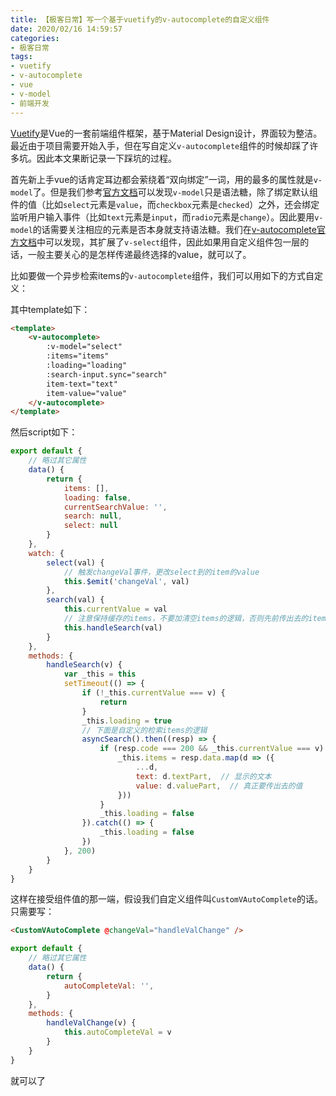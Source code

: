```yaml
---
title: 【极客日常】写一个基于vuetify的v-autocomplete的自定义组件
date: 2020/02/16 14:59:57
categories:
- 极客日常
tags:
- vuetify
- v-autocomplete
- vue
- v-model
- 前端开发
---
```


[Vuetify](https://vuetifyjs.com/zh-Hans/)是Vue的一套前端组件框架，基于Material Design设计，界面较为整洁。最近由于项目需要开始入手，但在写自定义`v-autocomplete`组件的时候却踩了许多坑。因此本文果断记录一下踩坑的过程。

首先新上手vue的话肯定耳边都会萦绕着“双向绑定”一词，用的最多的属性就是`v-model`了。但是我们参考[官方文档](https://cn.vuejs.org/v2/guide/forms.html)可以发现`v-model`只是语法糖，除了绑定默认组件的值（比如`select`元素是`value`，而`checkbox`元素是`checked`）之外，还会绑定监听用户输入事件（比如`text`元素是`input`，而`radio`元素是`change`）。因此要用`v-model`的话需要关注相应的元素是否本身就支持语法糖。我们在[v-autocomplete官方文档](https://vuetifyjs.com/zh-Hans/components/autocompletes)中可以发现，其扩展了`v-select`组件，因此如果用自定义组件包一层的话，一般主要关心的是怎样传递最终选择的value，就可以了。

比如要做一个异步检索items的`v-autocomplete`组件，我们可以用如下的方式自定义：

其中template如下：

<!-- more -->

```html
<template>
    <v-autocomplete>
        :v-model="select"
        :items="items"
        :loading="loading"
        :search-input.sync="search"
        item-text="text"
        item-value="value"
    </v-autocomplete>
</template>
```

然后script如下：

```javascript
export default {
    // 略过其它属性
    data() {
        return {
            items: [],
            loading: false,
            currentSearchValue: '',
            search: null,
            select: null
        }
    },
    watch: {
        select(val) {
            // 触发changeVal事件，更改select到的item的value
            this.$emit('changeVal', val)
        },
        search(val) {
            this.currentValue = val
            // 注意保持缓存的items，不要加清空items的逻辑，否则先前传出去的item的value（select）也没了
            this.handleSearch(val)
        }
    },
    methods: {
        handleSearch(v) {
            var _this = this
            setTimeout(() => {
                if (!_this.currentValue === v) {
                    return
                }
                _this.loading = true
                // 下面是自定义的检索items的逻辑
                asyncSearch().then((resp) => {
                    if (resp.code === 200 && _this.currentValue === v) {
                        _this.items = resp.data.map(d => ({
                            ...d,
                            text: d.textPart,  // 显示的文本
                            value: d.valuePart,  // 真正要传出去的值
                        }))
                    }
                    _this.loading = false
                }).catch(() => {
                    _this.loading = false
                })
            }, 200)
        }
    }
}
```

这样在接受组件值的那一端，假设我们自定义组件叫`CustomVAutoComplete`的话。只需要写：

```html
<CustomVAutoComplete @changeVal="handleValChange" />
```

```javascript
export default {
    // 略过其它属性
    data() {
        return {
            autoCompleteVal: '',
        }
    },
    methods: {
        handleValChange(v) {
            this.autoCompleteVal = v
        }
    }
}
```

就可以了
